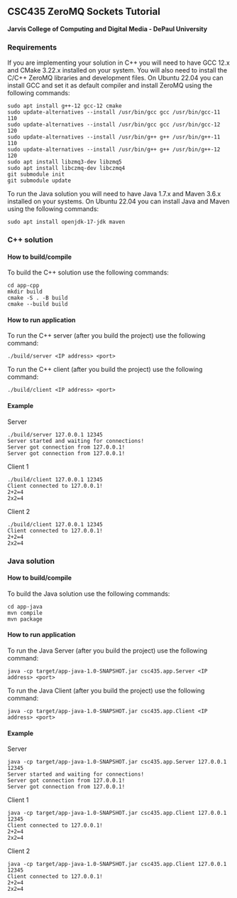 ## CSC435 ZeroMQ Sockets Tutorial
**Jarvis College of Computing and Digital Media - DePaul University**

### Requirements

If you are implementing your solution in C++ you will need to have GCC 12.x and CMake 3.22.x installed on your system. You will also need to install the C/C++ ZeroMQ libraries and development files. On Ubuntu 22.04 you can install GCC and set it as default compiler and install ZeroMQ using the following commands:

```
sudo apt install g++-12 gcc-12 cmake
sudo update-alternatives --install /usr/bin/gcc gcc /usr/bin/gcc-11 110
sudo update-alternatives --install /usr/bin/gcc gcc /usr/bin/gcc-12 120
sudo update-alternatives --install /usr/bin/g++ g++ /usr/bin/g++-11 110
sudo update-alternatives --install /usr/bin/g++ g++ /usr/bin/g++-12 120
sudo apt install libzmq3-dev libzmq5
sudo apt install libczmq-dev libczmq4
git submodule init
git submodule update
```

To run the Java solution you will need to have Java 1.7.x and Maven 3.6.x installed on your systems. On Ubuntu 22.04 you can install Java and Maven using the following commands:

```
sudo apt install openjdk-17-jdk maven

```

### C++ solution
#### How to build/compile

To build the C++ solution use the following commands:
```
cd app-cpp
mkdir build
cmake -S . -B build
cmake --build build
```

#### How to run application

To run the C++ server (after you build the project) use the following command:
```
./build/server <IP address> <port>
```

To run the C++ client (after you build the project) use the following command:
```
./build/client <IP address> <port>
```

#### Example

Server
```
./build/server 127.0.0.1 12345
Server started and waiting for connections!
Server got connection from 127.0.0.1!
Server got connection from 127.0.0.1!
```

Client 1
```
./build/client 127.0.0.1 12345
Client connected to 127.0.0.1!
2+2=4
2x2=4
```

Client 2
```
./build/client 127.0.0.1 12345
Client connected to 127.0.0.1!
2+2=4
2x2=4
```

### Java solution
#### How to build/compile

To build the Java solution use the following commands:
```
cd app-java
mvn compile
mvn package
```

#### How to run application

To run the Java Server (after you build the project) use the following command:
```
java -cp target/app-java-1.0-SNAPSHOT.jar csc435.app.Server <IP address> <port>
```

To run the Java Client (after you build the project) use the following command:
```
java -cp target/app-java-1.0-SNAPSHOT.jar csc435.app.Client <IP address> <port>
```

#### Example

Server
```
java -cp target/app-java-1.0-SNAPSHOT.jar csc435.app.Server 127.0.0.1 12345
Server started and waiting for connections!
Server got connection from 127.0.0.1!
Server got connection from 127.0.0.1!
```

Client 1
```
java -cp target/app-java-1.0-SNAPSHOT.jar csc435.app.Client 127.0.0.1 12345
Client connected to 127.0.0.1!
2+2=4
2x2=4
```

Client 2
```
java -cp target/app-java-1.0-SNAPSHOT.jar csc435.app.Client 127.0.0.1 12345
Client connected to 127.0.0.1!
2+2=4
2x2=4
```
